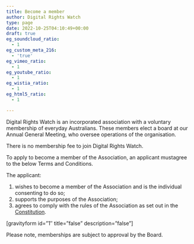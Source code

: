 ```yaml
---
title: Become a member
author: Digital Rights Watch
type: page
date: 2022-10-25T04:10:49+00:00
draft: true
eg_soundcloud_ratio:
  - 1
eg_custom_meta_216:
  - 'true'
eg_vimeo_ratio:
  - 1
eg_youtube_ratio:
  - 1
eg_wistia_ratio:
  - 1
eg_html5_ratio:
  - 1

---
```

Digital Rights Watch is an incorporated association with a voluntary membership of everyday Australians. These members elect a board at our Annual General Meeting, who oversee operations of the organisation.

There is no membership fee to join Digital Rights Watch.

To apply to become a member of the Association, an applicant mustagree to the below Terms and Conditions.

The applicant:

  1. wishes to become a member of the Association and is the individual consenting to do so;
  2. supports the purposes of the Association;
  3. agrees to comply with the rules of the Association as set out in the [Constitution][1].

[gravityform id=&#8221;1&#8243; title=&#8221;false&#8221; description=&#8221;false&#8221;]

Please note, memberships are subject to approval by the Board.

 [1]: /wp-content/uploads/2016/02/DRW-Constitution-23-02-16-2.pdf
